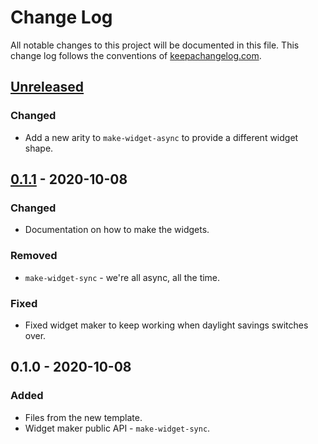 # Change Log
All notable changes to this project will be documented in this file. This change log follows the conventions of [keepachangelog.com](http://keepachangelog.com/).

## [Unreleased]
### Changed
- Add a new arity to `make-widget-async` to provide a different widget shape.

## [0.1.1] - 2020-10-08
### Changed
- Documentation on how to make the widgets.

### Removed
- `make-widget-sync` - we're all async, all the time.

### Fixed
- Fixed widget maker to keep working when daylight savings switches over.

## 0.1.0 - 2020-10-08
### Added
- Files from the new template.
- Widget maker public API - `make-widget-sync`.

[Unreleased]: https://github.com/your-name/my-first-cloj/compare/0.1.1...HEAD
[0.1.1]: https://github.com/your-name/my-first-cloj/compare/0.1.0...0.1.1
